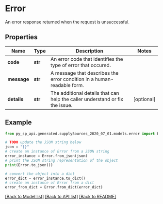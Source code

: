 # Error

An error response returned when the request is unsuccessful.

## Properties

Name | Type | Description | Notes
------------ | ------------- | ------------- | -------------
**code** | **str** | An error code that identifies the type of error that occured. | 
**message** | **str** | A message that describes the error condition in a human-readable form. | 
**details** | **str** | The additional details that can help the caller understand or fix the issue. | [optional] 

## Example

```python
from py_sp_api.generated.supplySources_2020_07_01.models.error import Error

# TODO update the JSON string below
json = "{}"
# create an instance of Error from a JSON string
error_instance = Error.from_json(json)
# print the JSON string representation of the object
print(Error.to_json())

# convert the object into a dict
error_dict = error_instance.to_dict()
# create an instance of Error from a dict
error_from_dict = Error.from_dict(error_dict)
```
[[Back to Model list]](../README.md#documentation-for-models) [[Back to API list]](../README.md#documentation-for-api-endpoints) [[Back to README]](../README.md)


